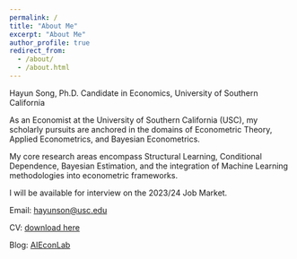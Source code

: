 ```yaml
---
permalink: /
title: "About Me"
excerpt: "About Me"
author_profile: true
redirect_from: 
  - /about/
  - /about.html
---
```

Hayun Song, Ph.D. Candidate in Economics, University of Southern California

As an Economist at the University of Southern California (USC), my scholarly pursuits are anchored in the domains of Econometric Theory, Applied Econometrics, and Bayesian Econometrics. 

My core research areas encompass Structural Learning, Conditional Dependence, Bayesian Estimation, and the integration of Machine Learning methodologies into econometric frameworks.

I will be available for interview on the 2023/24 Job Market.

Email: [hayunson@usc.edu](mailto:hayunson@usc.edu)

CV: [download here](files/cv_hayunSong.pdf)

Blog: [AIEconLab](https://www.aieconlab.com/)
